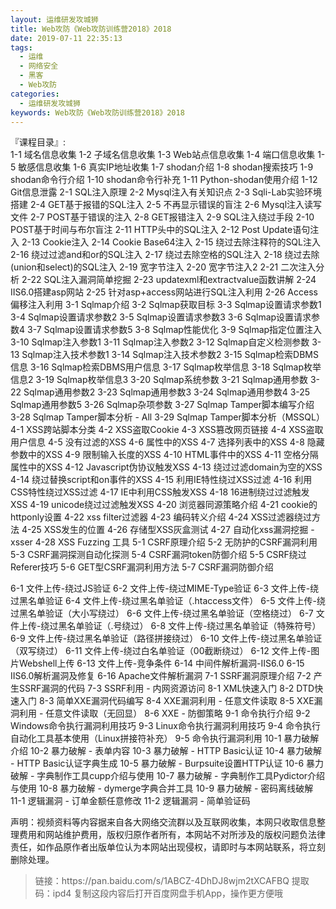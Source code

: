 ```yaml
---
layout: 运维研发攻城狮
title: Web攻防《Web攻防训练营2018》2018
date: 2019-07-11 22:35:13
tags:
  - 运维
  - 网络安全
  - 黑客
  - Web攻防
categories:
  - 运维研发攻城狮
keywords: Web攻防《Web攻防训练营2018》2018   
---
```

『课程目录』:  
1-1 域名信息收集
1-2 子域名信息收集
1-3 Web站点信息收集
1-4 端口信息收集
1-5 敏感信息收集
1-6 真实IP地址收集
1-7 shodan介绍
1-8 shodan搜索技巧
1-9 shodan命令行介绍
1-10 shodan命令行补充
1-11 Python-shodan使用介绍
1-12 Git信息泄露
2-1 SQL注入原理
2-2 Mysql注入有关知识点
2-3 Sqli-Lab实验环境搭建
2-4 GET基于报错的SQL注入
2-5 不再显示错误的盲注
2-6 Mysql注入读写文件
2-7 POST基于错误的注入
2-8 GET报错注入
2-9 SQL注入绕过手段
2-10 POST基于时间与布尔盲注
2-11 HTTP头中的SQL注入
2-12 Post Update语句注入
2-13 Cookie注入
2-14 Cookie Base64注入
2-15 绕过去除注释符的SQL注入
2-16 绕过过滤and和or的SQL注入
2-17 绕过去除空格的SQL注入
2-18 绕过去除(union和select)的SQL注入
2-19 宽字节注入
2-20 宽字节注入2
2-21 二次注入分析
2-22 SQL注入漏洞简单挖掘
2-23 updatexml和extractvalue函数讲解
2-24 IIS6.0搭建asp网站
2-25 针对asp+access网站进行SQL注入利用
2-26 Access偏移注入利用
3-1 Sqlmap介绍
3-2 Sqlmap获取目标
3-3 Sqlmap设置请求参数1
3-4 Sqlmap设置请求参数2
3-5 Sqlmap设置请求参数3
3-6 Sqlmap设置请求参数4
3-7 Sqlmap设置请求参数5
3-8 Sqlmap性能优化
3-9 Sqlmap指定位置注入
3-10 Sqlmap注入参数1
3-11 Sqlmap注入参数2
3-12 Sqlmap自定义检测参数
3-13 Sqlmap注入技术参数1
3-14 Sqlmap注入技术参数2
3-15 Sqlmap检索DBMS信息
3-16 Sqlmap检索DBMS用户信息
3-17 Sqlmap枚举信息
3-18 Sqlmap枚举信息2
3-19 Sqlmap枚举信息3
3-20 Sqlmap系统参数
3-21 Sqlmap通用参数
3-22 Sqlmap通用参数2
3-23 Sqlmap通用参数3
3-24 Sqlmap通用参数4
3-25 Sqlmap通用参数5
3-26 Sqlmap杂项参数
3-27 Sqlmap Tamper脚本编写介绍
3-28 Sqlmap Tamper脚本分析 - All
3-29 Sqlmap Tamper脚本分析（MSSQL）
4-1 XSS跨站脚本分类
4-2 XSS盗取Cookie
4-3 XSS篡改网页链接
4-4 XSS盗取用户信息
4-5 没有过滤的XSS
4-6 属性中的XSS
4-7 选择列表中的XSS
4-8 隐藏参数中的XSS
4-9 限制输入长度的XSS
4-10 HTML事件中的XSS
4-11 空格分隔属性中的XSS
4-12 Javascript伪协议触发XSS
4-13 绕过过滤domain为空的XSS
4-14 绕过替换script和on事件的XSS
4-15 利用IE特性绕过XSS过滤
4-16 利用CSS特性绕过XSS过滤
4-17 IE中利用CSS触发XSS
4-18 16进制绕过过滤触发XSS
4-19 unicode绕过过滤触发XSS
4-20 浏览器同源策略介绍
4-21 cookie的httponly设置
4-22 xss filter过滤器
4-23 编码转义介绍
4-24 XSS过滤器绕过方法
4-25 XSS发生的位置
4-26 存储型XSS灰盒测试
4-27 自动化xss漏洞挖掘 - xsser
4-28 XSS Fuzzing 工具
5-1 CSRF原理介绍
5-2 无防护的CSRF漏洞利用
5-3 CSRF漏洞探测自动化探测
5-4 CSRF漏洞token防御介绍
5-5 CSRF绕过Referer技巧
5-6 GET型CSRF漏洞利用方法
5-7 CSRF漏洞防御介绍
<!-- more -->   
6-1 文件上传-绕过JS验证
6-2 文件上传-绕过MIME-Type验证
6-3 文件上传-绕过黑名单验证
6-4 文件上传-绕过黑名单验证（.htaccess文件）
6-5 文件上传-绕过黑名单验证（大小写绕过）
6-6 文件上传-绕过黑名单验证（空格绕过）
6-7 文件上传-绕过黑名单验证（.号绕过）
6-8 文件上传-绕过黑名单验证（特殊符号）
6-9 文件上传-绕过黑名单验证（路径拼接绕过）
6-10 文件上传-绕过黑名单验证（双写绕过）
6-11 文件上传-绕过白名单验证（00截断绕过）
6-12 文件上传-图片Webshell上传
6-13 文件上传-竞争条件
6-14 中间件解析漏洞-IIS6.0
6-15 IIS6.0解析漏洞及修复
6-16 Apache文件解析漏洞
7-1 SSRF漏洞原理介绍
7-2 产生SSRF漏洞的代码
7-3 SSRF利用 - 内网资源访问
8-1 XML快速入门
8-2 DTD快速入门
8-3 简单XXE漏洞代码编写
8-4 XXE漏洞利用 - 任意文件读取
8-5 XXE漏洞利用 - 任意文件读取（无回显）
8-6 XXE - 防御策略
9-1 命令执行介绍
9-2 Windows命令执行漏洞利用技巧
9-3 Linux命令执行漏洞利用技巧
9-4 命令执行自动化工具基本使用（Linux拼接符补充）
9-5 命令执行漏洞利用
10-1 暴力破解介绍
10-2 暴力破解 - 表单内容
10-3 暴力破解 - HTTP Basic认证
10-4 暴力破解 - HTTP Basic认证字典生成
10-5 暴力破解 - Burpsuite设置HTTP认证
10-6 暴力破解 - 字典制作工具cupp介绍与使用
10-7 暴力破解 - 字典制作工具Pydictor介绍与使用
10-8 暴力破解 - dymerge字典合并工具
10-9 暴力破解 - 密码离线破解
11-1 逻辑漏洞 - 订单金额任意修改
11-2 逻辑漏洞 - 简单验证码
<div class="post-copyright">
    <div class="post-copyright__author">
      <span class="post-copyright-meta">声明：视频资料等内容据来自各大网络交流群以及互联网收集，本网只收取信息整理费用和网站维护费用，版权归原作者所有，本网站不对所涉及的版权问题负法律责任，如作品原作者出版单位认为本网站出现侵权，请即时与本网站联系，将立刻删除处理。 </span>
    </div>
</div>

<blockquote class="blockquote-center">
链接：https://pan.baidu.com/s/1ABCZ-4DhDJ8wjm2tXCAFBQ 
提取码：ipd4 
复制这段内容后打开百度网盘手机App，操作更方便哦
</blockquote>

